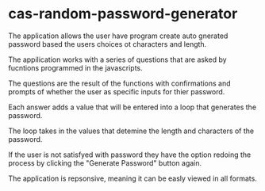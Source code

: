 # cas-random-password-generator

The application allows the user have program create auto gnerated password based the users choices ot characters and length.

The appilication works with a series of questions that are asked by fucntions programmed in the javascripts.

The questions are the result of the functions with confirmations and prompts of whether the user as specific inputs for thier password.

Each answer adds a value that will be entered into a loop that generates the password. 

The loop takes in the values that detemine the length and characters of the password.

If the user is not satisfyed with password they have the option redoing the process by clicking the "Generate Password" button again.

The application is repsonsive, meaning it can be easly viewed in all formats.

